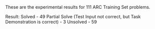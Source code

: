 These are the experimental results for 111 ARC Training Set problems.

Result:
Solved - 49
Partial Solve (Test Input not correct, but Task Demonstration is correct) - 3
Unsolved - 59
